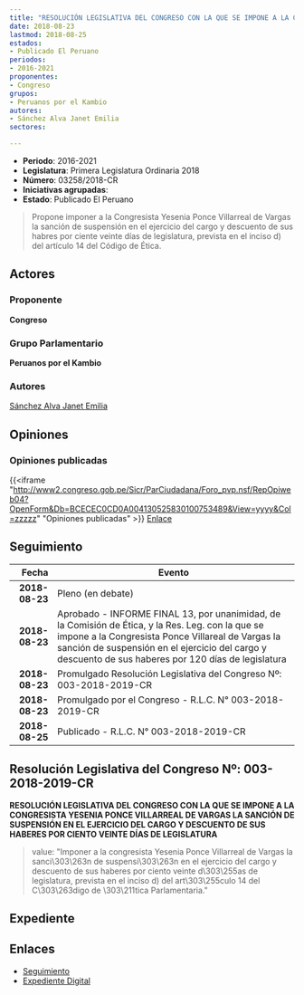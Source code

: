 ```yaml
---
title: "RESOLUCIÓN LEGISLATIVA DEL CONGRESO CON LA QUE SE IMPONE A LA CONGRESISTA YESENIA PONCE VILLARREAL DE VARGAS LA SANCIÓN DE SUSPENSIÓN EN EL EJERCICIO DEL CARGO Y DESCUENTO DE SUS HABERES POR CIENTO VEINTE DÍAS DE LEGISLATURA"
date: 2018-08-23
lastmod: 2018-08-25
estados:
- Publicado El Peruano
periodos:
- 2016-2021
proponentes:
- Congreso
grupos:
- Peruanos por el Kambio
autores:
- Sánchez Alva Janet Emilia
sectores:

---
```

- **Periodo**: 2016-2021
- **Legislatura**: Primera Legislatura Ordinaria 2018
- **Número**: 03258/2018-CR
- **Iniciativas agrupadas**: 
- **Estado**: Publicado El Peruano

> Propone imponer a la Congresista Yesenia Ponce Villarreal de Vargas la sanción de suspensión en el ejercicio del cargo y descuento de sus habres por ciente veinte días de legislatura, prevista en el inciso d) del artículo 14 del Código de Ética.


## Actores

### Proponente

**Congreso**

### Grupo Parlamentario

**Peruanos por el Kambio**

### Autores

[Sánchez Alva Janet Emilia](mailto:mailto:jsancheza@congreso.gob.pe)

## Opiniones

### Opiniones publicadas

{{<iframe "http://www2.congreso.gob.pe/Sicr/ParCiudadana/Foro_pvp.nsf/RepOpiweb04?OpenForm&Db=BCECEC0CD0A004130525830100753489&View=yyyy&Col=zzzzz" "Opiniones publicadas" >}}
[Enlace](http://www2.congreso.gob.pe/Sicr/ParCiudadana/Foro_pvp.nsf/RepOpiweb04?OpenForm&Db=BCECEC0CD0A004130525830100753489&View=yyyy&Col=zzzzz)


## Seguimiento

| Fecha | Evento |
|------:|--------|
| **2018-08-23** | Pleno (en debate) |
| **2018-08-23** | Aprobado - INFORME FINAL 13, por unanimidad, de la Comisión de Ética, y la Res. Leg. con la que se impone a la Congresista Ponce Villareal de Vargas la sanción de suspensión en el ejercicio del cargo y descuento de sus haberes por 120 días de legislatura |
| **2018-08-23** | Promulgado Resolución Legislativa del Congreso Nº: 003-2018-2019-CR |
| **2018-08-23** | Promulgado por el Congreso - R.L.C. N° 003-2018-2019-CR |
| **2018-08-25** | Publicado - R.L.C. N° 003-2018-2019-CR |

## Resolución Legislativa del Congreso Nº: 003-2018-2019-CR

**RESOLUCIÓN LEGISLATIVA DEL CONGRESO CON LA QUE SE IMPONE A LA CONGRESISTA YESENIA PONCE VILLARREAL DE VARGAS LA SANCIÓN DE SUSPENSIÓN EN EL EJERCICIO DEL CARGO Y DESCUENTO DE SUS HABERES POR CIENTO VEINTE DÍAS DE LEGISLATURA**

> value: "Imponer a la congresista Yesenia Ponce Villarreal de Vargas la sanci\303\263n de suspensi\303\263n en el ejercicio del cargo y descuento de sus haberes por ciento veinte d\303\255as de legislatura, prevista en el inciso d) del art\303\255culo 14 del C\303\263digo de \303\211tica Parlamentaria."


## Expediente

## Enlaces

- [Seguimiento](http://www2.congreso.gob.pe/Sicr/TraDocEstProc/CLProLey2016.nsf/f7fff46988ca05b1052578e100829cc7/eb430b1bcbf19226052582f20078d4eb?OpenDocument)
- [Expediente Digital](http://www2.congreso.gob.pe/Sicr/TraDocEstProc/CLProLey2016.nsf/f7fff46988ca05b1052578e100829cc7/eb430b1bcbf19226052582f20078d4eb?OpenDocument&Click=05257FB7005EB655.eb71d0cf91d8294e05256cdf006b5706/$Body/0.1C6C)

